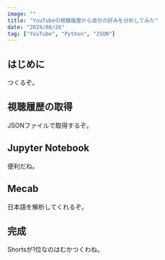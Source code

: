 ```yaml
---
image: ""
title: "YouTubeの視聴履歴から自分の好みを分析してみた"
date: "2024/08/26"
tag: ["YouTube", "Python", "JSON"]
---
```


## はじめに

つくるぞ。

## 視聴履歴の取得

JSONファイルで取得するぞ。

## Jupyter Notebook

便利だね。

## Mecab

日本語を解析してくれるぞ。

## 完成

Shortsが1位なのはむかつくわね。